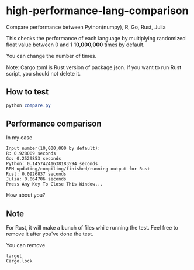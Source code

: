 # high-performance-lang-comparison
Compare performance between Python(numpy), R, Go, Rust, Julia

This checks the performance of each language by multiplying randomized float value between 0 and 1 <b>10,000,000</b> times by default.

You can change the number of times.

Note: Cargo.toml is Rust version of package.json. If you want to run Rust script, you should not delete it.

## How to test
```powershell
python compare.py
```
## Performance comparison
In my case
```batch
Input number(10,000,000 by default): 
R: 0.928009 seconds
Go: 0.2529853 seconds
Python: 0.14574241638183594 seconds
REM updating/compiling/finished/running output for Rust
Rust: 0.0926837 seconds
Julia: 0.064706 seconds
Press Any Key To Close This Window...
```

How about you?

## Note

For Rust, it will make a bunch of files while running the test. Feel free to remove it after you've done the test.

You can remove
```
target
Cargo.lock
```


